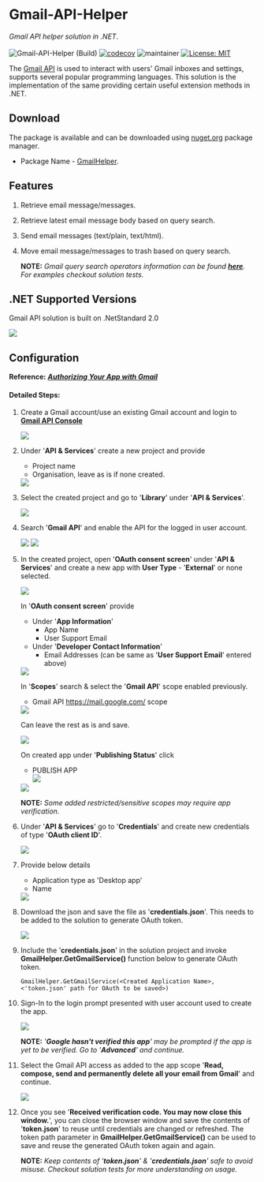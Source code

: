 # Gmail-API-Helper
*Gmail API helper solution in .NET*. </br></br>
![Gmail-API-Helper (Build)](https://github.com/abhinavminhas/Gmail-API-Helper/actions/workflows/build.yml/badge.svg)
[![codecov](https://codecov.io/gh/abhinavminhas/Gmail-API-Helper/branch/main/graph/badge.svg?token=18ZV2GGET8)](https://codecov.io/gh/abhinavminhas/Gmail-API-Helper)
![maintainer](https://img.shields.io/badge/Creator/Maintainer-abhinavminhas-e65c00)
[![License: MIT](https://img.shields.io/badge/License-MIT-blue.svg)](https://opensource.org/licenses/MIT)

The [Gmail API](https://developers.google.com/gmail/api) is used to interact with users' Gmail inboxes and settings, supports several popular programming languages. This solution is the implementation of the same providing certain useful extension methods in .NET.

## Download
The package is available and can be downloaded using [nuget.org](https://www.nuget.org/) package manager.  
- Package Name - [GmailHelper](https://www.nuget.org/packages/GmailHelper/).

## Features

1. Retrieve email message/messages.
2. Retrieve latest email message body based on query search.
3. Send email messages (text/plain, text/html).
4. Move email message/messages to trash based on query search.

    **NOTE:** *Gmail query search operators information can be found **[here](https://support.google.com/mail/answer/7190)**. For examples checkout solution tests.*

## .NET Supported Versions

Gmail API solution is built on .NetStandard 2.0  

<img src="https://user-images.githubusercontent.com/17473202/137575806-fdebc1ff-4741-4ada-8974-0459c6e27830.png" />

## Configuration

**Reference:** ***[Authorizing Your App with Gmail](https://developers.google.com/gmail/api/auth/about-auth)***

#### Detailed Steps:

1. Create a Gmail account/use an existing Gmail account and login to **[Gmail API Console](https://console.cloud.google.com/apis/api/gmail)**  

    <img src="https://user-images.githubusercontent.com/17473202/138042516-7b388c1a-977a-4ff1-9d29-82aaeae3d8e7.png" />  
2. Under '**API & Services**' create a new project and provide  
    - Project name
    - Organisation, leave as is if none created.  

    <img src="https://user-images.githubusercontent.com/17473202/138042606-17b8e076-1bb2-4ea5-a722-fdd300204a6a.png" />  
    
3. Select the created project and go to '**Library**' under '**API & Services**'.  

    <img src="https://user-images.githubusercontent.com/17473202/138043014-7f41d875-3fca-4df1-a167-03a976cfb690.png" />  
4. Search '**Gmail API**' and enable the API for the logged in user account.  

    <img src="https://user-images.githubusercontent.com/17473202/138081584-16bf3582-56f2-41c4-b64b-41e6273a6de3.png" />  
    <img src="https://user-images.githubusercontent.com/17473202/138043204-2b876369-35d7-475f-aad8-ac3c2c21fe8c.png" />  
5. In the created project, open '**OAuth consent screen**' under '**API & Services**' and create a new app with **User Type** - '**External**' or none selected.  

    <img src="https://user-images.githubusercontent.com/17473202/138043286-9a670912-4747-4fbb-8988-59bc59305c37.png" />  

    In '**OAuth consent screen**' provide
    - Under '**App Information**'
        - App Name
        - User Support Email
    - Under '**Developer Contact Information**'
        - Email Addresses (can be same as '**User Support Email**' entered above)  
        
    <img src="https://user-images.githubusercontent.com/17473202/138043363-19e4d215-219d-4a96-9629-1f154af4335b.png" />  

    In '**Scopes**' search & select the '**Gmail API**' scope enabled previously.
    - Gmail API <https://mail.google.com/> scope  

    <img src="https://user-images.githubusercontent.com/17473202/138043411-60533281-f2b0-4374-82ab-1ce7ab7e55e1.png" />  

    Can leave the rest as is and save.  

    <img src="https://user-images.githubusercontent.com/17473202/138043492-e249dd83-f405-487e-88f9-d86c6dc0c88b.png" />  

    On created app under '**Publishing Status**' click  
    - PUBLISH APP  
    <img src="https://user-images.githubusercontent.com/17473202/138043559-e5d6512b-75eb-4c62-b999-33b213ef74ee.png" /><br>
    <img src="https://user-images.githubusercontent.com/17473202/138043618-3d23aa98-3869-433e-8831-82ee65823a23.png" />  

    **NOTE:** *Some added restricted/sensitive scopes may require app verification.*

6. Under '**API & Services**' go to '**Credentials**' and create new credentials of type '**OAuth client ID**'.  

    <img src="https://user-images.githubusercontent.com/17473202/138043764-9dcdb1e4-48f4-45c2-856c-470ca89faae6.png" />  
7. Provide below details
   - Application type as 'Desktop app'
   - Name  

    <img src="https://user-images.githubusercontent.com/17473202/138043806-11ca240f-1804-4e1c-aae3-28cd66208b67.png" />  
8. Download the json and save the file as '**credentials.json**'. This needs to be added to the solution to generate OAuth token.  

    <img src="https://user-images.githubusercontent.com/17473202/138043843-8bfbdac9-99c1-45d8-91bf-211c246aacda.png" />  
9. Include the '**credentials.json**' in the solution project and invoke **GmailHelper.GetGmailService()** function below to generate OAuth token.
   ```
   GmailHelper.GetGmailService(<Created Application Name>, <'token.json' path for OAuth to be saved>)
   ```
10. Sign-In to the login prompt presented with user account used to create the app.  

    <img src="https://user-images.githubusercontent.com/17473202/138043907-0d1f6f12-ba23-4331-9bc0-d97ab257e96d.png" />  
    
    **NOTE:** *'**Google hasn't verified this app**' may be prompted if the app is yet to be verified. Go to '**Advanced**' and continue.*  
11. Select the Gmail API access as added to the app scope '**Read, compose, send and permanently delete all your email from Gmail**' and continue.  

    <img src="https://user-images.githubusercontent.com/17473202/138043948-dd805f6e-faec-4c05-b164-78aabdca55d7.png" />  
12. Once you see '**Received verification code. You may now close this window.**', you can close the browser window and save the contents of '**token.json**' to reuse until credentials are changed or refreshed. The token path parameter in **GmailHelper.GetGmailService()** can be used to save and reuse the generated OAuth token again and again.  
    
    **NOTE:** *Keep contents of '**token.json**' & '**credentials.json**' safe to avoid misuse. Checkout solution tests for more understanding on usage.*